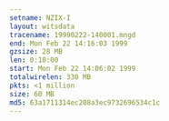 ```yaml
---
setname: NZIX-I
layout: witsdata
tracename: 19990222-140001.mngd
end: Mon Feb 22 14:16:03 1999
gzsize: 28 MB
len: 0:10:00
start: Mon Feb 22 14:06:02 1999
totalwirelen: 330 MB
pkts: <1 million
size: 60 MB
md5: 63a1711314ec208a3ec9732696534c1c
---
```

